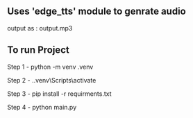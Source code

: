 ## Uses 'edge_tts' module to genrate audio

output as : output.mp3

## To run Project

Step 1 - python -m venv .venv

Step 2 - .\.venv\Scripts\activate

Step 3 - pip install -r requirments.txt

Step 4 - python main.py